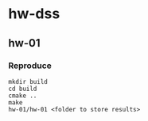 # hw-dss

## hw-01

### Reproduce 

```
mkdir build
cd build
cmake ..
make 
hw-01/hw-01 <folder to store results>
```
